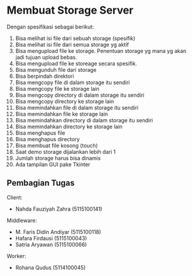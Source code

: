 # Membuat Storage Server

Dengan spesifikasi sebagai berikut:
1. Bisa melihat isi file dari sebuah storage (spesifik)
2. Bisa melihat isi file dari semua storage yg aktif
3. Bisa mengupload file ke storage. Penentuan storage yg mana yg akan jadi tujuan upload bebas.
4. Bisa mengupload file ke storeage secara spesifik.
5. Bisa mengunduh file dari storage
6. Bisa berpindah direktori
7. Bisa mengcopy file di dalam storage itu sendiri
8. Bisa mengcopy file ke storage lain
9. Bisa mengcopy directory di dalam storage itu sendiri
10. Bisa mengcopy directory ke storage lain
11. Bisa memindahkan file di dalam storage itu sendiri
12. Bisa memindahkan file ke storage lain
13. Bisa memindahkan directory di dalam storage itu sendiri
14. Bisa memindahkan directory ke storage lain
15. Bisa menghapus file
16. Bisa menghapus directory
17. Bisa membuat file kosong (touch)
18. Saat demo storage dijalankan lebih dari 1 
19. Jumlah storage harus bisa dinamis
20. Ada tampilan GUI pake Tkinter


## Pembagian Tugas
Client:
* Nahda Fauziyah Zahra (5115100141)

Middleware:
* M. Faris Didin Andiyar (5115100118) 
* Hafara Firdausi (5115100043)
* Satria Aryawan (5115100066)

Worker:
- Rohana Qudus (5114100045)
